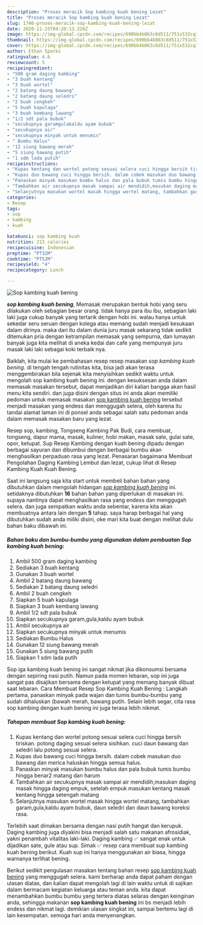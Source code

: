 ```yaml
---
description: "Proses meracik Sop kambing kuah bening Lezat"
title: "Proses meracik Sop kambing kuah bening Lezat"
slug: 1746-proses-meracik-sop-kambing-kuah-bening-lezat
date: 2020-11-25T04:20:13.226Z
image: https://img-global.cpcdn.com/recipes/690bb4b863c8d511/751x532cq70/sop-kambing-kuah-bening-foto-resep-utama.jpg
thumbnail: https://img-global.cpcdn.com/recipes/690bb4b863c8d511/751x532cq70/sop-kambing-kuah-bening-foto-resep-utama.jpg
cover: https://img-global.cpcdn.com/recipes/690bb4b863c8d511/751x532cq70/sop-kambing-kuah-bening-foto-resep-utama.jpg
author: Ethan Sparks
ratingvalue: 4.6
reviewcount: 5
recipeingredient:
- "500 gram daging kambing"
- "3 buah kentang"
- "3 buah wortel"
- "2 batang daung bawang"
- "2 batang daung seledri"
- "2 buah cengkeh"
- "5 buah kapulaga"
- "3 buah kembang lawang"
- "1/2 sdt pala bubuk"
- "secukupnya garamgulakaldu ayam bubuk"
- "secukupnya air"
- "secukupnya minyak untuk menumis"
- " Bumbu Halus"
- "12 siung bawang merah"
- "5 siung bawang putih"
- "1 sdm lada putih"
recipeinstructions:
- "Kupas kentang dan wortel potong sesuai selera cuci hingga bersih tiriskan. potong daging sesuai selera sisihkan. cuci daun bawang dan seledri lalu potong sesuai selera."
- "Kupas duo bawang cuci hingga bersih. dalam cobek masukan duo bawang dan merica haluskan hingga semua halus."
- "Panaskan minyak masukan bumbu halus dan pala bubuk tumis bumbu hingga benar2 matang dan harum"
- "Tambahkan air secukupnya masak sampai air mendidih,masukan daging masak hingga daging empuk, setelah empuk masukan kentang masak kentang hingga setengah matang"
- "Selanjutnya masukan wortel masak hingga wortel matang, tambahkan garam,gula,kaldu ayam bubuk, daun seledri dan daun bawang koreksi rasa."
categories:
- Resep
tags:
- sop
- kambing
- kuah

katakunci: sop kambing kuah 
nutrition: 213 calories
recipecuisine: Indonesian
preptime: "PT32M"
cooktime: "PT52M"
recipeyield: "4"
recipecategory: Lunch

---
```



![Sop kambing kuah bening](https://img-global.cpcdn.com/recipes/690bb4b863c8d511/751x532cq70/sop-kambing-kuah-bening-foto-resep-utama.jpg)

<b><i>sop kambing kuah bening</i></b>, Memasak merupakan bentuk hobi yang seru dilakukan oleh sebagian besar orang. tidak hanya para ibu ibu, sebagian laki laki juga cukup banyak yang tertarik dengan hobi ini. walau hanya untuk sekedar seru seruan dengan kolega atau memang sudah menjadi kesukaan dalam dirinya. maka dari itu dalam dunia juru masak sekarang tidak sedikit ditemukan pria dengan ketrampilan memasak yang sempurna, dan lumayan banyak juga kita melihat di aneka kedai dan cafe yang mempunyai juru masak laki laki sebagai koki terbaik nya.

Baiklah, kita mulai ke pembahasan resep resep masakan <i>sop kambing kuah bening</i>. di tengah tengah rutinitas kita, bisa jadi akan terasa menggembirakan bila sejenak kita menyisihkan sedikit waktu untuk mengolah sop kambing kuah bening ini. dengan kesuksesan anda dalam memasak masakan tersebut, dapat menjadikan diri kalian bangga akan hasil menu kita sendiri. dan juga disini dengan situs ini anda akan memiliki pedoman untuk memasak masakan <u>sop kambing kuah bening</u> tersebut menjadi masakan yang endess dan menggugah selera, oleh karena itu tandai alamat laman ini di ponsel anda sebagai salah satu pedoman anda dalam memasak masakan baru yang lezat.

Resep sop, kambing, Tongseng Kambing Pak Budi, cara membuat, tongseng, dapur mama, masak, kuliner, hobi makan, masak sate, gulai sate, opor, ketupat. Sup Resep Kambing dengan kuah bening dipadu dengan berbagai sayuran dan dibumbui dengan berbagai bumbu akan menghasilkan perpaduan rasa yang lezat. Penasaran bagaimana Membuat Pengolahan Daging Kambing Lembut dan lezat, cukup lihat di Resep Kambing Kuah Kuah Bening.


Saat ini langsung saja kita start untuk membeli bahan bahan yang dibutuhkan dalam mengolah hidangan <u><i>sop kambing kuah bening</i></u> ini. setidaknya dibutuhkan <b>16</b> bahan bahan yang diperlukan di masakan ini. supaya nantinya dapat menghasilkan rasa yang endess dan menggugah selera. dan juga sempatkan waktu anda sebentar, karena kita akan membuatnya antara lain dengan <b>5</b> tahap. saya harap berbagai hal yang dibutuhkan sudah anda miliki disini, oke mari kita buat dengan melihat dulu bahan baku dibawah ini.

<!--inarticleads1-->

##### Bahan baku dan bumbu-bumbu yang digunakan dalam pembuatan Sop kambing kuah bening:

1. Ambil 500 gram daging kambing
1. Sediakan 3 buah kentang
1. Gunakan 3 buah wortel
1. Ambil 2 batang daung bawang
1. Sediakan 2 batang daung seledri
1. Ambil 2 buah cengkeh
1. Siapkan 5 buah kapulaga
1. Siapkan 3 buah kembang lawang
1. Ambil 1/2 sdt pala bubuk
1. Siapkan secukupnya garam,gula,kaldu ayam bubuk
1. Ambil secukupnya air
1. Siapkan secukupnya minyak untuk menumis
1. Sediakan  Bumbu Halus
1. Gunakan 12 siung bawang merah
1. Gunakan 5 siung bawang putih
1. Siapkan 1 sdm lada putih


Sop iga kambing kuah bening ini sangat nikmat jika dikonsumsi bersama dengan sepiring nasi putih. Namun pada momen lebaran, sop ini juga sangat pas disajikan bersama dengan ketupat yang memang banyak dibuat saat lebaran. Cara Membuat Resep Sop Kambing Kuah Bening : Langkah pertama, panaskan minyak pada wajan dan tumis bumbu-bumbu yang sudah dihaluskan (bawah merah, bawang putih. Selain lebih segar, cita rasa sop kambing dengan kuah bening ini juga terasa lebih nikmat. 

<!--inarticleads2-->

##### Tahapan membuat Sop kambing kuah bening:

1. Kupas kentang dan wortel potong sesuai selera cuci hingga bersih tiriskan. potong daging sesuai selera sisihkan. cuci daun bawang dan seledri lalu potong sesuai selera.
1. Kupas duo bawang cuci hingga bersih. dalam cobek masukan duo bawang dan merica haluskan hingga semua halus.
1. Panaskan minyak masukan bumbu halus dan pala bubuk tumis bumbu hingga benar2 matang dan harum
1. Tambahkan air secukupnya masak sampai air mendidih,masukan daging masak hingga daging empuk, setelah empuk masukan kentang masak kentang hingga setengah matang
1. Selanjutnya masukan wortel masak hingga wortel matang, tambahkan garam,gula,kaldu ayam bubuk, daun seledri dan daun bawang koreksi rasa.


Terlebih saat dimakan bersama dengan nasi putih hangat dan kerupuk. Daging kambing juga diyakini bisa menjadi salah satu makanan afrosidiak, yakni penambah vitalitas laki-laki. Daging kambing ✅ sangat enak untuk dijadikan sate, gule atau sup. Simak ✅ resep cara membuat sup kambing kuah bening berikut. Kuah sup ini hanya menggunakan air biasa, hingga warnanya terlihat bening. 

Berikut sedikit pengulasan masakan tentang bahan resep <u>sop kambing kuah bening</u> yang menggugah selera. kami berharap anda dapat paham dengan ulasan diatas, dan kalian dapat mengolah lagi di lain waktu untuk di sajikan dalam bermacam kegiatan keluarga atau teman anda. kita dapat menambahkan bumbu bumbu yang tertera diatas selaras dengan keinginan anda, sehingga makanan <b>sop kambing kuah bening</b> ini bs menjadi lebih endess dan nikmat lagi. demikian ulasan singkat ini, sampai bertemu lagi di lain kesempatan. semoga hari anda menyenangkan.
